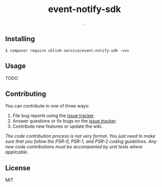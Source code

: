 <h1 align="center"> event-notify-sdk </h1>

<p align="center"> .</p>


## Installing

```shell
$ composer require cblink-service/event-notify-sdk -vvv
```

## Usage

TODO

## Contributing

You can contribute in one of three ways:

1. File bug reports using the [issue tracker](https://github.com/cblink-service/event-notify-sdk/issues).
2. Answer questions or fix bugs on the [issue tracker](https://github.com/cblink-service/event-notify-sdk/issues).
3. Contribute new features or update the wiki.

_The code contribution process is not very formal. You just need to make sure that you follow the PSR-0, PSR-1, and PSR-2 coding guidelines. Any new code contributions must be accompanied by unit tests where applicable._

## License

MIT
